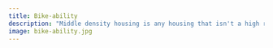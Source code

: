 ```yaml
---
title: Bike-ability
description: "Middle density housing is any housing that isn't a high rise appartment building or single family home on it's own lot. Most types of housing are middle density though looking around North America it might not feel that way. Middle density housing is often called \"missing middle housing\" but we don't call it that because here in Portland it isn't missing at all. Our city has a long and proud history of beautiful middle density housing. We want to protect the middle density housing that is already there and build even more of it!"
image: bike-ability.jpg
---
```

